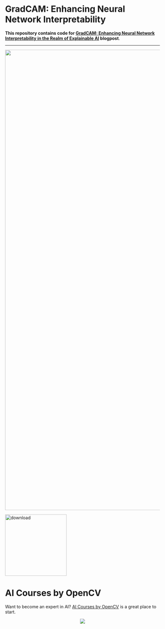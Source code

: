 # GradCAM: Enhancing Neural Network Interpretability

**This repository contains code for [GradCAM: Enhancing Neural Network Interpretability in the Realm of Explainable AI](https://learnopencv.com/intro-to-gradcam/) blogpost**.

---

<img src = "https://learnopencv.com/wp-content/uploads/2023/12/GradCAM-Blogpost-Github.png" width=1500>

[<img src="https://learnopencv.com/wp-content/uploads/2022/07/download-button-e1657285155454.png" alt="download" width="200">](https://www.dropbox.com/scl/fo/3p3sg5fnvhrvi9vp00i0w/h?rlkey=1x01uz5o7esex7p6c8r534iyn&dl=1)



# AI Courses by OpenCV

Want to become an expert in AI? [AI Courses by OpenCV](https://opencv.org/courses/) is a great place to start. 

<a href="https://opencv.org/courses/">

<p align="center"> 
<img src="https://learnopencv.com/wp-content/uploads/2023/01/AI-Courses-By-OpenCV-Github.png">
</p>
</a>
